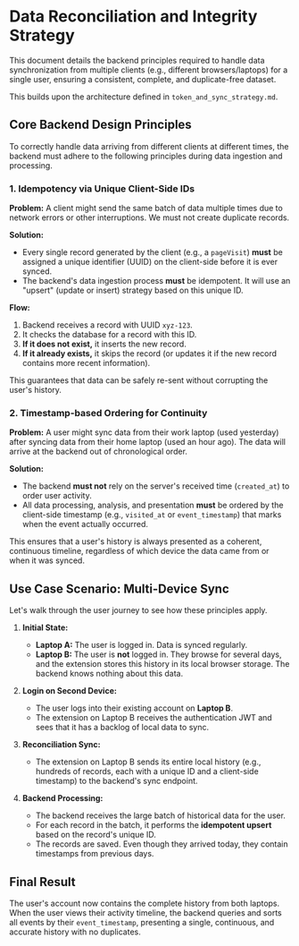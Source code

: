 # Data Reconciliation and Integrity Strategy

This document details the backend principles required to handle data synchronization from multiple clients (e.g., different browsers/laptops) for a single user, ensuring a consistent, complete, and duplicate-free dataset.

This builds upon the architecture defined in `token_and_sync_strategy.md`.

## Core Backend Design Principles

To correctly handle data arriving from different clients at different times, the backend must adhere to the following principles during data ingestion and processing.

### 1. Idempotency via Unique Client-Side IDs

**Problem:** A client might send the same batch of data multiple times due to network errors or other interruptions. We must not create duplicate records.

**Solution:**
*   Every single record generated by the client (e.g., a `pageVisit`) **must** be assigned a unique identifier (UUID) on the client-side before it is ever synced.
*   The backend's data ingestion process **must** be idempotent. It will use an "upsert" (update or insert) strategy based on this unique ID.

**Flow:**
1.  Backend receives a record with UUID `xyz-123`.
2.  It checks the database for a record with this ID.
3.  **If it does not exist,** it inserts the new record.
4.  **If it already exists,** it skips the record (or updates it if the new record contains more recent information).

This guarantees that data can be safely re-sent without corrupting the user's history.

### 2. Timestamp-based Ordering for Continuity

**Problem:** A user might sync data from their work laptop (used yesterday) after syncing data from their home laptop (used an hour ago). The data will arrive at the backend out of chronological order.

**Solution:**
*   The backend **must not** rely on the server's received time (`created_at`) to order user activity.
*   All data processing, analysis, and presentation **must** be ordered by the client-side timestamp (e.g., `visited_at` or `event_timestamp`) that marks when the event actually occurred.

This ensures that a user's history is always presented as a coherent, continuous timeline, regardless of which device the data came from or when it was synced.

## Use Case Scenario: Multi-Device Sync

Let's walk through the user journey to see how these principles apply.

1.  **Initial State:**
    *   **Laptop A:** The user is logged in. Data is synced regularly.
    *   **Laptop B:** The user is **not** logged in. They browse for several days, and the extension stores this history in its local browser storage. The backend knows nothing about this data.

2.  **Login on Second Device:**
    *   The user logs into their existing account on **Laptop B**.
    *   The extension on Laptop B receives the authentication JWT and sees that it has a backlog of local data to sync.

3.  **Reconciliation Sync:**
    *   The extension on Laptop B sends its entire local history (e.g., hundreds of records, each with a unique ID and a client-side timestamp) to the backend's sync endpoint.

4.  **Backend Processing:**
    *   The backend receives the large batch of historical data for the user.
    *   For each record in the batch, it performs the **idempotent upsert** based on the record's unique ID.
    *   The records are saved. Even though they arrived today, they contain timestamps from previous days.

## Final Result

The user's account now contains the complete history from both laptops. When the user views their activity timeline, the backend queries and sorts all events by their `event_timestamp`, presenting a single, continuous, and accurate history with no duplicates.
